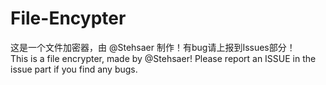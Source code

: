 # File-Encypter
这是一个文件加密器，由 @Stehsaer 制作！有bug请上报到Issues部分！  
This is a file encrypter, made by @Stehsaer! Please report an ISSUE in the issue part if you find any bugs.
